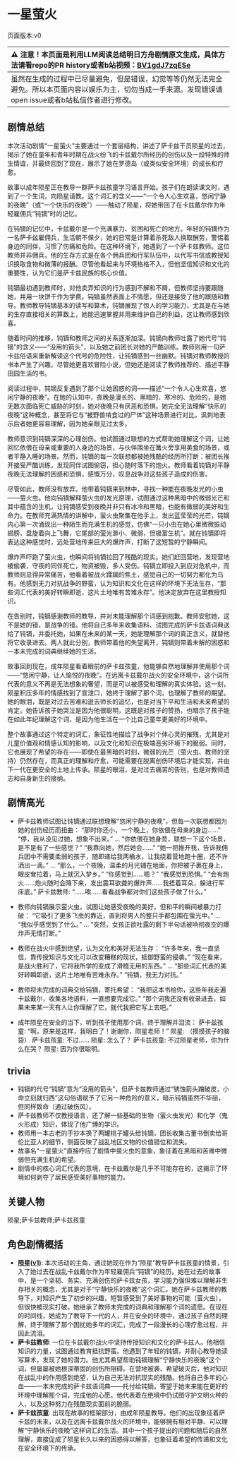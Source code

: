 # 一星萤火
页面版本:v0
 

| :warning: 注意！本页面是利用LLM阅读总结明日方舟剧情原文生成，具体方法请看repo的PR history或者b站视频：[BV1gdJ7zqESe](https://www.bilibili.com/video/BV1gdJ7zqESe/)         |
|:----------------------------|
| 虽然在生成的过程中已尽量避免，但是错误，幻觉等等仍然无法完全避免。所以本页面内容以娱乐为主，切勿当成一手来源。发现错误请open issue或者b站私信作者进行修改。|



## 剧情总结
本次活动剧情“一星萤火”主要通过一个套层结构，讲述了萨卡兹干员陨星的过去，揭示了她在童年和青年时期在战火纷飞的卡兹戴尔所经历的创伤以及一段特殊的师生情谊，并最终回到了现在，展示了她在罗德岛（或类似安全环境）的成长和疗愈。

故事以成年陨星正在教导一群萨卡兹孩童学习语言开始。孩子们在朗读课文时，遇到了一个生词，向陨星请教。这个词汇的含义——“一个令人心生欢喜，悠闲宁静的夜晚”（或“一个快乐的夜晚”）——触动了陨星，将她带回了在卡兹戴尔作为年轻雇佣兵“钝镝”时的记忆。

在钝镝的记忆中，卡兹戴尔是一个充满暴力、贫困和死亡的地方。年轻的钝镝作为一名萨卡兹雇佣兵，生活朝不保夕，她的日常是计算着杀死敌人换取酬劳，警惕着身边的同伴，习惯了伤痛和危险。在这种环境下，她遇到了一个萨卡兹教师。这位教师并非佣兵，他的生存方式是在各个佣兵团和行军队伍中，以代写书信或教授知识换取食物和微薄的报酬。尽管他看起来与环境格格不入，但他坚信知识和文化的重要性，认为它们是萨卡兹民族的核心价值。

钝镝最初遇到教师时，对他卖弄知识的行为感到不解和不屑，但教师坚持要跟随她，并用一块饼干作为学费。钝镝虽然表面上不情愿，但还是接受了他的跟随和教导。教师教导钝镝基本的读写和算术，钝镝展现了惊人的学习能力，尤其是在与她的生存直接相关的算数上，她能迅速掌握并用来维护自己的利益，这让教师感到欣喜。

随着时间的推移，钝镝和教师之间的关系逐渐加深。钝镝向教师吐露了她代号“钝镝”的含义——“没用的箭头”，以及她之前团长对她的严酷训练。教师则用一句萨卡兹俗语来重新解读这个代号的危险性，让钝镝感到一丝幽默。钝镝对教师教授的书本产生了兴趣，尽管她更喜欢冒险小说，但她还是阅读了教师推荐的、描述平静田园生活的书。

阅读过程中，钝镝反复遇到了那个让她困惑的词——描述“一个令人心生欢喜，悠闲宁静的夜晚”。在她的认知中，夜晚是漫长的、黑暗的、寒冷的、危险的，是她无数次面临死亡威胁的时刻，她对夜晚只有厌恶和恐惧。她完全无法理解“快乐的夜晚”这种概念，甚至将它与“被野兽啃食过的尸体”这种场景进行对比，讽刺地表示后者她更容易理解，因为她亲眼见过太多。

教师意识到钝镝深深的心理创伤。他试图通过联想的方式帮助她理解这个词，让她回忆依偎在母亲或重要的人身边的场景，与伙伴围坐在篝火旁享用美食的场景，或者平静入睡的场景。然而，钝镝的每一次联想都被她残酷的经历所打断：被团长推开接受严酷训练，发现同伴试图偷窃，担心随时落下的炮火。教师看着钝镝对平静夜晚无法理解的困惑和恐惧，感慨万分，叹息战争对这些孩子造成的伤害。

尽管如此，教师没有放弃。他带着钝镝来到林中，寻找一种能在夜晚发光的小虫——萤火虫。他向钝镝解释萤火虫的发光原理，试图通过这种黑暗中的微弱光芒和其中蕴含的生机，让钝镝感受到夜晚并非只有冰冷和黑暗，也能有微弱的美好和生命力。在教师充满热情的讲解中，萤火虫聚集在他手上，发出蓝莹莹的光芒，钝镝内心第一次涌现出一种陌生而充满生机的感觉，仿佛“一只小虫在她心里微微振动翅膀，盘旋着向上飞舞，它尾部的萤光渺小、微弱，但极富生机”。就在钝镝即将表达这种感觉时，远处营地传来巨大的爆炸声，打断了这短暂的宁静瞬间。

爆炸声吓跑了萤火虫，也瞬间将钝镝拉回了残酷的现实。她们赶回营地，发现营地被偷袭，守夜的同伴死亡，物资被毁，多人受伤。钝镝立即投入到应对危机中，而教师则显得异常痛苦，他看着被战火蹂躏的焦土，感觉自己的一切努力都化为乌有。他感到无力对抗战争的野蛮，认为知识和文化在这样的环境下无法生存，“那些词汇代表的美好转瞬即逝，这片土地唯有苦难永存”。他决定放弃在这里教授知识。

在告别时，钝镝感谢教师的教导，并对未能理解那个词感到抱歉。教师安慰她，这不是她的错，是战争的错。他将自己多年来收集语料、试图完成的萨卡兹语词典送给了钝镝，并委托她，如果在未来的某一天，她能理解那个词的真正含义，就替他将它收录进去。两人就此分别，教师带着他的失望离开，钝镝则带着未解的困惑和一本未完成的词典继续她的生活。

故事回到现在，成年陨星看着眼前的萨卡兹孩童，他能够自然地理解并使用那个词——“悠闲宁静，让人愉悦的夜晚”。在远离卡兹戴尔战火的安全环境中，这个词所代表的意义不再是无法想象的奢望，而是可以被感受和理解的真实体验。这一刻，陨星积压多年的情感找到了宣泄口，她终于理解了那个词，也理解了教师的期望。她的眼泪，既是对过去苦难和逝去师长的追忆，也是对当下平和生活和未来希望的肯定。她告诉孩子她哭泣是因为他很聪明，这既是对孩子的赞扬，也暗示了孩子能在如此年纪理解这个词，是因为他生活在一个比自己童年更美好的环境中。

整个故事通过这个特定的词汇，象征性地描绘了战争对个体心灵的摧残，尤其是对儿童价值观和情感认知的影响，以及文化和知识在极端恶劣环境下的脆弱。同时，它也展现了希望的存在——即使在最黑暗的时刻，微弱的光芒（萤火虫、教师的坚持）仍然存在，而真正的理解和疗愈，可能需要在脱离创伤环境后才能实现，并由下一代在更安全的土地上传承。陨星的眼泪，是对过去痛苦的告别，也是对教师遗志和自身新生的接纳。
## 剧情高光
*   萨卡兹教师试图让钝镝通过联想理解“悠闲宁静的夜晚”，但每一次联想都因为她的创伤经历而扭曲：
    “那时你还小，一个晚上，你依偎在母亲的身边......”
    “停，我从没见过她，想象不出来。”
    ...
    “你依偎在她身旁，联想一下这个场景，是不是有了一些感觉？”
    “我靠向她，然后她会......”
    “她一把推开我，告诉我佣兵团中不需要柔弱的孩子，随即递给我两桶水，让我绕着营地跑十圈，还不许洒出一滴。”
    ...
    “那么，一个夜晚，温柔的月光铺在地面，你把被子裹在身上，眼皮耷拉着，马上就沉入梦乡。”
    “你感觉到......嗯？”
    “我感觉到恐惧。”
    “会有炮火......炮火随时会降下来，发出震耳欲聋的爆炸声......我捂着耳朵，躲进行军床底。”
    萨卡兹教师: “......唉......看看战争都对你们这些孩子做了什么。”

*   教师向钝镝展示萤火虫，试图让她感受夜晚的美好，但和平的瞬间被暴力打破：
    “它吸引了更多飞虫的靠近，直到将男人的整只手都包围在萤光中。”
    ...
    “我似乎感觉到了什么。”
    ...
    “突然，女孩正欲吐露的剩下半句话被响彻夜空的爆炸声无情打断。”

*   教师在战火中感到绝望，认为文化和美好无法生存：
    “许多年来，我一直坚信，靠传授知识与文化可以改变糟糕的现状，抵御野蛮的侵袭。”
    “现在看来，是战火胜利了，它将我所学的变成了滑稽无用的东西。”
    ...
    “那些词汇代表的美好转瞬即逝，这片土地唯有苦难永存。”
    “钝镝，我无力对抗。”

*   教师将未完成的词典交给钝镝，寄托希望：
    “我把这本书给你，这些年我走遍卡兹戴尔，收集各地语料，一直想要完成它。”
    “那个词我还没有收录进去，如果未来某一天有人让你理解了它，就代我把它写上去吧。”

*   成年陨星在安全的当下，听到孩子使用那个词，终于理解并泪流：
    萨卡兹孩童: “啊，原来是这样，我明白了！谢谢你，陨星老师！”
    陨星: （摸摸孩子的脑袋）
    萨卡兹孩童: 不过......
    陨星: 怎么了？
    萨卡兹孩童: 不过陨星老师，你为什么在哭？
    陨星: 因为你很聪明。
## trivia
*   钝镝的代号“钝镝”意为“没用的箭头”，但萨卡兹教师通过“锈蚀箭头蹭破皮，小命立刻就归西”这句俗语赋予了它另一种危险的意义，暗示钝镝虽然不华丽，但同样致命（通过破伤风）。
*   萨卡兹教师不仅教授语言，还了解一些基础的生物（萤火虫发光）和化学（鬼火形成）知识，体现了他广博的学识。
*   教师用一本古老的手抄本换了两罐桃子罐头给钝镝，团长收集古董书倒卖给哥伦比亚人的细节，侧面反映了战乱地区文物的价值错位和流失。
*   故事名“一星萤火”直接呼应了剧情中萤火虫的意象，象征着在黑暗和苦难中微弱但充满生机的希望。
*   剧情中的核心词汇代表的意境，在卡兹戴尔是几乎不可能存在的，这揭示了环境如何剥夺了居民感受美好事物的能力。
## 关键人物
陨星;萨卡兹教师;萨卡兹孩童
## 角色剧情概括
-   **[陨星](../char_v3/char_219_meteo.md)([v1](../chars/char_219_meteo.md))**: 本次活动的主角，通过她现在作为“陨星”教导萨卡兹孩童的情景，引入了她过去在战乱卡兹戴尔作为年轻雇佣兵“钝镝”的经历。她在过去的故事中，是一个坚韧、务实、充满创伤的萨卡兹女孩，学习能力强但难以理解非生存相关的概念，尤其是对于“宁静快乐的夜晚”这个词汇。她在萨卡兹教师的教导下，对知识产生了初步的兴趣，短暂感受到了美好事物的可能（萤火虫），但很快被现实打破。她继承了教师未完成的词典和理解那个词的遗愿。在现在的时间线，她成为了教导下一代的人，并在安全的环境中，通过孩子自然的理解，终于理解了那个困扰她多年的词汇，完成了一段漫长的心理疗愈过程，并因此流泪。
-   **萨卡兹教师**: 一位在卡兹戴尔战火中坚持传授知识和文化的萨卡兹人。他相信知识的力量，试图通过教育抵抗野蛮。他遇到了年轻的钝镝，并耐心教导她读写算术，发现了她的潜力。他尤其希望帮助钝镝理解“宁静快乐的夜晚”这个词，但屡屡被她根深蒂固的创伤所阻碍。在营地被袭、希望破灭后，他对知识在战乱中的作用感到绝望，认为自己无法对抗现实的残酷。他将自己多年的心血——一本未完成的萨卡兹语词典——托付给钝镝，寄望于她未来能在更好的环境中理解那个词，完成他的心愿。他代表着在绝境中仍试图守护文明火种的人，以及这种努力在残酷现实面前的脆弱。
-   **萨卡兹孩童**: 出现在故事的框架部分，由成年陨星教导。他们的出现象征着萨卡兹的未来，以及在远离卡兹戴尔战火的环境中，能够拥有相对平静、可以理解“宁静快乐的夜晚”这样词汇的生活。其中一个孩子提出的问题和随后的自然理解，直接促成了陨星长久以来的困惑得以解答，也象征着希望的传递和文化在安全环境下的传承。